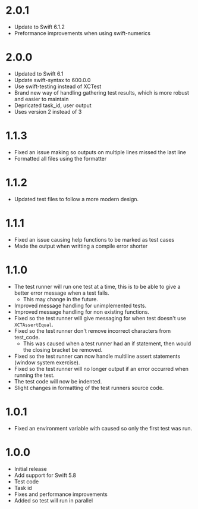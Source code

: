# 2.0.1

- Update to Swift 6.1.2
- Preformance improvements when using swift-numerics

# 2.0.0

- Updated to Swift 6.1
- Update swift-syntax to 600.0.0
- Use swift-testing instead of XCTest
- Brand new way of handling gathering test results, which is more robust and easier to maintain
- Depricated task_id, user output
- Uses version 2 instead of 3

# 1.1.3

- Fixed an issue making so outputs on multiple lines missed the last line
- Formatted all files using the formatter

# 1.1.2

- Updated test files to follow a more modern design.

# 1.1.1

- Fixed an issue causing help functions to be marked as test cases
- Made the output when writting a compile error shorter

# 1.1.0

- The test runner will run one test at a time, this is to be able to give a better error message when a test fails.
  - This may change in the future.
- Improved message handling for unimplemented tests.
- Improved message handling for non existing functions.
- Fixed so the test runner will give messaging for when test doesn't use `XCTAssertEqual`.
- Fixed so the test runner don't remove incorrect characters from test_code.
  - This was caused when a test runner had an if statement, then would the closing bracket be removed.
- Fixed so the test runner can now handle multiline assert statements (window system exercise).
- Fixed so the test runner will no longer output if an error occurred when running the test. 
- The test code will now be indented.
- Slight changes in formatting of the test runners source code.

# 1.0.1

- Fixed an environment variable with caused so only the first test was run.

# 1.0.0

- Initial release
- Add support for Swift 5.8
- Test code
- Task id
- Fixes and performance improvements
- Added so test will run in parallel
